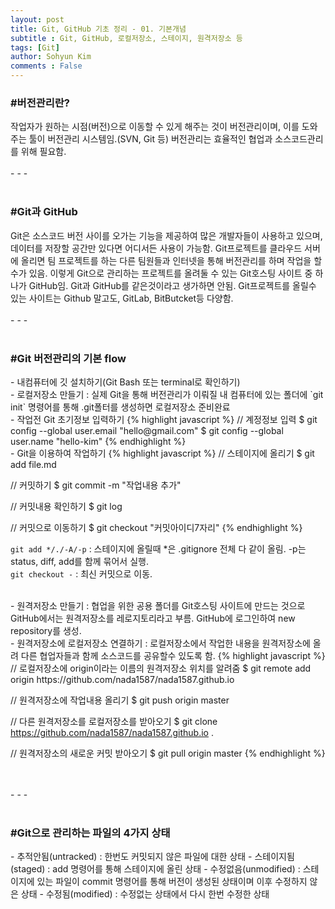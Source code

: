 ```yaml
---
layout: post
title: Git, GitHub 기초 정리 - 01. 기본개념
subtitle : Git, GitHub, 로컬저장소, 스테이지, 원격저장소 등
tags: [Git]
author: Sohyun Kim
comments : False
---
```


<h3>#버전관리란?</h3>   
작업자가 원하는 시점(버전)으로 이동할 수 있게 해주는 것이 버전관리이며, 이를 도와주는 툴이 버전관리 시스템임.(SVN, Git 등)   
버전관리는 효율적인 협업과 소스코드관리를 위해 필요함.
<br>   
<br>   
- - -   
<br>   
<br>   
<h3>#Git과 GitHub</h3>   
Git은 소스코드 버전 사이를 오가는 기능을 제공하여 많은 개발자들이 사용하고 있으며, 데이터를 저장할 공간만 있다면 어디서든 사용이 가능함.   
Git프로젝트를 클라우드 서버에 올리면 팀 프로젝트를 하는 다른 팀원들과 인터넷을 통해 버전관리를 하며 작업을 할수가 있음.   
이렇게 Git으로 관리하는 프로젝트를 올려둘 수 있는 Git호스팅 사이트 중 하나가 GitHub임. Git과 GitHub를 같은것이라고 생가하면 안됨.   
Git프로젝트를 올릴수 있는 사이트는 Github 말고도, GitLab, BitButcket등 다양함.
<br>
<br>   
- - -   
<br>   
<br>   
<h3>#Git 버전관리의 기본 flow</h3>   
- 내컴퓨터에 깃 설치하기(Git Bash 또는 terminal로 확인하기)   
<br>   
- 로컬저장소 만들기 : 실제 Git을 통해 버전관리가 이뤄질 내 컴퓨터에 있는 폴더에 `git init` 명령어를 통해 .git폴터를 생성하면 로컬저장소 준비완료   
<br>   
- 작업전 Git 초기정보 입력하기   
{% highlight javascript %}
  // 계정정보 입력
  $ git config --global user.email "hello@gmail.com"
  $ git config --global user.name "hello-kim"
{% endhighlight %}

<br>   
- Git을 이용하여 작업하기   
{% highlight javascript %}
  // 스테이지에 올리기
  $ git add file.md

  // 커밋하기
  $ git commit -m "작업내용 추가"

  // 커밋내용 확인하기
  $ git log

  // 커밋으로 이동하기
  $ git checkout "커밋아이디7자리" 
{% endhighlight %}

`git add */./-A/-p` : 스테이지에 올릴때 *은 .gitignore 전체 다 같이 올림. -p는 status, diff, add를 함께 묶어서 실행.   
`git checkout -` : 최신 커밋으로 이동.   
   
<br>   
- 원격저장소 만들기 : 협업을 위한 공용 폴더를 Git호스팅 사이트에 만드는 것으로 GitHub에서는 원격저장소를 레로지토리라고 부름.   
GitHub에 로그인하여 new repository를 생성.   
<br>   
- 원격저장소에 로컬저장소 연결하기 : 로컬저장소에서 작업한 내용을 원격저장소에 올려 다른 협업자들과 함께 소스코드를 공유할수 있도록 함.   
{% highlight javascript %}
  // 로컬저장소에 origin이라는 이름의 원격저장소 위치를 알려줌
  $ git remote add origin https://github.com/nada1587/nada1587.github.io

  // 원격저장소에 작업내용 올리기
  $ git push origin master

  // 다른 원격저장소를 로컬저장소를 받아오기
  $ git clone https://github.com/nada1587/nada1587.github.io .

  // 원격저장소의 새로운 커밋 받아오기
  $ git pull origin master
{% endhighlight %}

   
<br>   
<br>   
- - -   
<br>   
<br>   
<h3>#Git으로 관리하는 파일의 4가지 상태</h3>   
- 추적안됨(untracked) : 한번도 커밋되지 않은 파일에 대한 상태   
- 스테이지됨(staged) : add 명령어를 통해 스테이지에 올린 상태   
- 수정없음(unmodified) : 스테이지에 있는 파일이 commit 명령어를 통해 버전이 생성된 상태이며 이후 수정하지 않은 상태   
- 수정됨(modified) : 수정없는 상태에서 다시 한번 수정한 상태